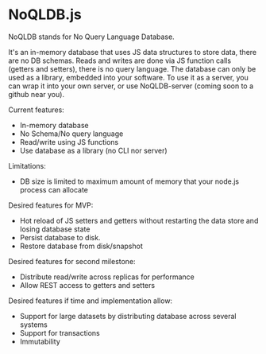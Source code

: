 # NoQLDB.js

NoQLDB stands for No Query Language Database.

It's an in-memory database that uses JS data structures to store data, there are no DB schemas.
Reads and writes are done via JS function calls (getters and setters), there is no query language.
The database can only be used as a library, embedded into your software. To use it as a server, you can wrap it
into your own server, or use NoQLDB-server (coming soon to a github near you).

Current features:
- In-memory database
- No Schema/No query language
- Read/write using JS functions
- Use database as a library (no CLI nor server)

Limitations:
- DB size is limited to maximum amount of memory that your node.js process can allocate

Desired features for MVP:
- Hot reload of JS setters and getters without restarting the data store and losing database state
- Persist database to disk.
- Restore database from disk/snapshot

Desired features for second milestone:
- Distribute read/write across replicas for performance
- Allow REST access to getters and setters

Desired features if time and implementation allow:
- Support for large datasets by distributing database across several systems
- Support for transactions
- Immutability